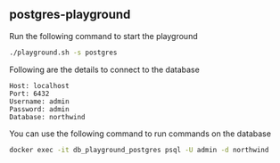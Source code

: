 ## postgres-playground

Run the following command to start the playground

```bash
./playground.sh -s postgres
```

Following are the details to connect to the database

```text
Host: localhost
Port: 6432
Username: admin
Password: admin
Database: northwind
```
You can use the following command to run commands on the database
```bash
docker exec -it db_playground_postgres psql -U admin -d northwind
```
